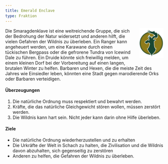 ```yaml
---
title: Emerald Enclave
type: Fraktion
---
```


<img
  src='/img/factions/enclave.png'
  style='width:15%;
         float:right;
         margin-left: 1rem;
         margin-bottom: 1rem;'/>

Die Smaragdenklave ist eine weitreichende Gruppe, die sich der Bedrohung der Natur widersetzt und anderen hilft, die vielen Gefahren der Wildnis zu überleben.
Ein Ranger kann angeheuert werden, um eine Karawane durch einen tückischen Bergpass oder die gefrorene Tundra von Icewind Dale zu führen.
Ein Druide könnte sich freiwillig melden, um einem kleinen Dorf bei der Vorbereitung auf einen langen, brutalen Winter zu helfen.
Barbaren und Hexen, die die meiste Zeit des Jahres wie Einsiedler leben, könnten eine Stadt gegen marodierende Orks oder Barbaren verteidigen.

#### Überzeugungen

1. Die natürliche Ordnung muss respektiert und bewahrt werden.
2. Kräfte, die das natürliche Gleichgewicht stören wollen, müssen zerstört werden.
3. Die Wildnis kann hart sein. Nicht jeder kann darin ohne Hilfe überleben.

#### Ziele

- Die natürliche Ordnung wiederherzustellen und zu erhalten
- Die Urkräfte der Welt in Schach zu halten, die Zivilisation und die Wildnis davon abzuhalten, sich gegenseitig zu zerstören
- Anderen zu helfen, die Gefahren der Wildnis zu überleben.
